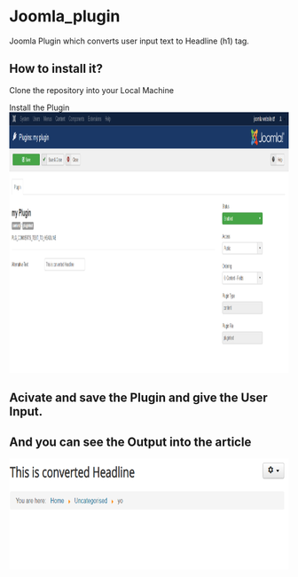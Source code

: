 # Joomla_plugin
Joomla Plugin which converts user input text to Headline (h1) tag.

## How to install it?
Clone the repository into your Local Machine

Install the Plugin
<img width="1200" height="470" src="public/jplug1.png">

Acivate and save the Plugin and give the User Input.
-----

And you can see the Output into the article
---
<img width="1200" height="200" src="public/jplug2.png">
